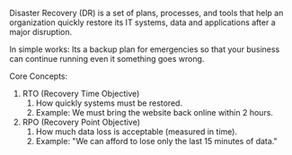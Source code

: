 Disaster Recovery (DR) is a set of plans, processes, and tools that help an organization quickly restore its IT systems, data and applications after a major disruption.

In simple works:
Its a backup plan for emergencies so that your business can continue running even it something goes wrong.

Core Concepts:
1. RTO (Recovery Time Objective)
	1. How quickly systems must be restored.
	2. Example: We must bring the website back online within 2 hours.
2. RPO (Recovery Point Objective)
	1. How much data loss is acceptable (measured in time).
	2. Example: "We can afford to lose only the last 15 minutes of data."